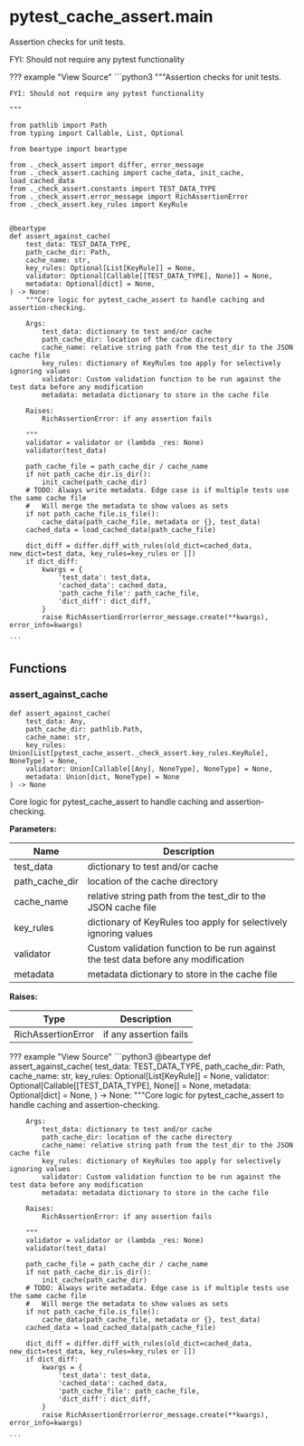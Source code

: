 #  pytest_cache_assert.main

Assertion checks for unit tests.

FYI: Should not require any pytest functionality

??? example "View Source"
    ```python3
    """Assertion checks for unit tests.

    FYI: Should not require any pytest functionality

    """

    from pathlib import Path
    from typing import Callable, List, Optional

    from beartype import beartype

    from ._check_assert import differ, error_message
    from ._check_assert.caching import cache_data, init_cache, load_cached_data
    from ._check_assert.constants import TEST_DATA_TYPE
    from ._check_assert.error_message import RichAssertionError
    from ._check_assert.key_rules import KeyRule


    @beartype
    def assert_against_cache(
        test_data: TEST_DATA_TYPE,
        path_cache_dir: Path,
        cache_name: str,
        key_rules: Optional[List[KeyRule]] = None,
        validator: Optional[Callable[[TEST_DATA_TYPE], None]] = None,
        metadata: Optional[dict] = None,
    ) -> None:
        """Core logic for pytest_cache_assert to handle caching and assertion-checking.

        Args:
            test_data: dictionary to test and/or cache
            path_cache_dir: location of the cache directory
            cache_name: relative string path from the test_dir to the JSON cache file
            key_rules: dictionary of KeyRules too apply for selectively ignoring values
            validator: Custom validation function to be run against the test data before any modification
            metadata: metadata dictionary to store in the cache file

        Raises:
            RichAssertionError: if any assertion fails

        """
        validator = validator or (lambda _res: None)
        validator(test_data)

        path_cache_file = path_cache_dir / cache_name
        if not path_cache_dir.is_dir():
            init_cache(path_cache_dir)
        # TODO: Always write metadata. Edge case is if multiple tests use the same cache file
        #   Will merge the metadata to show values as sets
        if not path_cache_file.is_file():
            cache_data(path_cache_file, metadata or {}, test_data)
        cached_data = load_cached_data(path_cache_file)

        dict_diff = differ.diff_with_rules(old_dict=cached_data, new_dict=test_data, key_rules=key_rules or [])
        if dict_diff:
            kwargs = {
                'test_data': test_data,
                'cached_data': cached_data,
                'path_cache_file': path_cache_file,
                'dict_diff': dict_diff,
            }
            raise RichAssertionError(error_message.create(**kwargs), error_info=kwargs)

    ```

## Functions


### assert_against_cache

```python3
def assert_against_cache(
    test_data: Any,
    path_cache_dir: pathlib.Path,
    cache_name: str,
    key_rules: Union[List[pytest_cache_assert._check_assert.key_rules.KeyRule], NoneType] = None,
    validator: Union[Callable[[Any], NoneType], NoneType] = None,
    metadata: Union[dict, NoneType] = None
) -> None
```



Core logic for pytest_cache_assert to handle caching and assertion-checking.

**Parameters:**

| Name | Description |
|---|---|
| test_data | dictionary to test and/or cache |
| path_cache_dir | location of the cache directory |
| cache_name | relative string path from the test_dir to the JSON cache file |
| key_rules | dictionary of KeyRules too apply for selectively ignoring values |
| validator | Custom validation function to be run against the test data before any modification |
| metadata | metadata dictionary to store in the cache file |

**Raises:**

| Type | Description |
|---|---|
| RichAssertionError | if any assertion fails |

??? example "View Source"
    ```python3
    @beartype
    def assert_against_cache(
        test_data: TEST_DATA_TYPE,
        path_cache_dir: Path,
        cache_name: str,
        key_rules: Optional[List[KeyRule]] = None,
        validator: Optional[Callable[[TEST_DATA_TYPE], None]] = None,
        metadata: Optional[dict] = None,
    ) -> None:
        """Core logic for pytest_cache_assert to handle caching and assertion-checking.

        Args:
            test_data: dictionary to test and/or cache
            path_cache_dir: location of the cache directory
            cache_name: relative string path from the test_dir to the JSON cache file
            key_rules: dictionary of KeyRules too apply for selectively ignoring values
            validator: Custom validation function to be run against the test data before any modification
            metadata: metadata dictionary to store in the cache file

        Raises:
            RichAssertionError: if any assertion fails

        """
        validator = validator or (lambda _res: None)
        validator(test_data)

        path_cache_file = path_cache_dir / cache_name
        if not path_cache_dir.is_dir():
            init_cache(path_cache_dir)
        # TODO: Always write metadata. Edge case is if multiple tests use the same cache file
        #   Will merge the metadata to show values as sets
        if not path_cache_file.is_file():
            cache_data(path_cache_file, metadata or {}, test_data)
        cached_data = load_cached_data(path_cache_file)

        dict_diff = differ.diff_with_rules(old_dict=cached_data, new_dict=test_data, key_rules=key_rules or [])
        if dict_diff:
            kwargs = {
                'test_data': test_data,
                'cached_data': cached_data,
                'path_cache_file': path_cache_file,
                'dict_diff': dict_diff,
            }
            raise RichAssertionError(error_message.create(**kwargs), error_info=kwargs)

    ```

